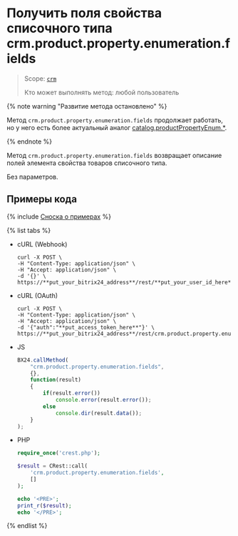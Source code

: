 # Получить поля свойства списочного типа crm.product.property.enumeration.fields

> Scope: [`crm`](../../../scopes/permissions.md)
>
> Кто может выполнять метод: любой пользователь

{% note warning "Развитие метода остановлено" %}

Метод `crm.product.property.enumeration.fields` продолжает работать, но у него есть более актуальный аналог [catalog.productPropertyEnum.*](../../../catalog/product-property-enum/index.md).

{% endnote %}

Метод `crm.product.property.enumeration.fields` возвращает описание полей элемента свойства товаров списочного типа.

Без параметров.

## Примеры кода

{% include [Сноска о примерах](../../../../_includes/examples.md) %}

{% list tabs %}

- cURL (Webhook)

    ```http
    curl -X POST \
    -H "Content-Type: application/json" \
    -H "Accept: application/json" \
    -d '{}' \
    https://**put_your_bitrix24_address**/rest/**put_your_user_id_here**/**put_your_webbhook_here**/crm.product.property.enumeration.fields
    ```

- cURL (OAuth)

    ```http
    curl -X POST \
    -H "Content-Type: application/json" \
    -H "Accept: application/json" \
    -d '{"auth":"**put_access_token_here**"}' \
    https://**put_your_bitrix24_address**/rest/crm.product.property.enumeration.fields
    ```

- JS

    ```js
    BX24.callMethod(
        "crm.product.property.enumeration.fields",
        {},
        function(result)
        {
            if(result.error())
                console.error(result.error());
            else
                console.dir(result.data());
        }
    );
    ```

- PHP

    ```php
    require_once('crest.php');

    $result = CRest::call(
        'crm.product.property.enumeration.fields',
        []
    );

    echo '<PRE>';
    print_r($result);
    echo '</PRE>';
    ```

{% endlist %}